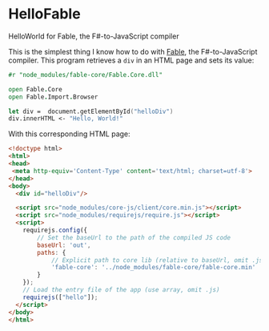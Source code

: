 # HelloFable

HelloWorld for Fable, the F#-to-JavaScript compiler

This is the simplest thing I know how to do with [Fable][1],
the F#-to-JavaScript compiler. This program retrieves a `div` in an HTML page and sets its value:

```fsharp
#r "node_modules/fable-core/Fable.Core.dll"

open Fable.Core
open Fable.Import.Browser

let div =  document.getElementById("helloDiv")
div.innerHTML <- "Hello, World!"
```

With this corresponding HTML page:

```html
<!doctype html>
<html>
<head>
 <meta http-equiv='Content-Type' content='text/html; charset=utf-8'>
</head>
<body>
  <div id="helloDiv"/>

  <script src="node_modules/core-js/client/core.min.js"></script>
  <script src="node_modules/requirejs/require.js"></script>
  <script>
    requirejs.config({
        // Set the baseUrl to the path of the compiled JS code
        baseUrl: 'out',
        paths: {
            // Explicit path to core lib (relative to baseUrl, omit .js)
            'fable-core': '../node_modules/fable-core/fable-core.min'
        }
    });
    // Load the entry file of the app (use array, omit .js)
    requirejs(["hello"]);
  </script>
</body>
</html>
```




[1]:	http://fsprojects.github.io/Fable/
